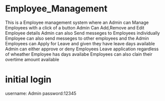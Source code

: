 # Employee_Management
This is a Employee management system where an Admin can Manage Employees with a click of a button
Admin Can Add,Remove and Edit Employee details
Admin can also Send messeges to Employees individually
Employee can also send messeges to other employees and the Admin
Employees can Apply for Leave and given they have leave days available
Admin can either approve or deny Employees Leave application regardless of wheather Employee has days availabe
Employees can also clain their overtime amount available

# initial login
username: Admin 
password:12345 
